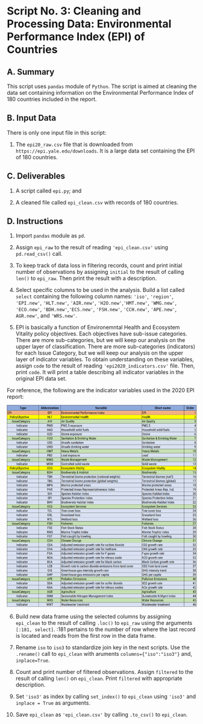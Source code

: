 # Script No. 3: Cleaning and Processing Data: Environmental Performance Index (EPI) of Countries

## A. Summary

This script uses `pandas` module of `Python`. The script is aimed at cleaning the data set containing information on the Environmental Performance Index of 180 countries included in the report.

## B. Input Data

There is only one input file in this script:

1. The `epi20_raw.csv` file that is downloaded from `https://epi.yale.edu/downloads`. It is a large data set containing the EPI of 180 countries. 

## C. Deliverables

1. A script called `epi.py`; and

2. A cleaned file called `epi_clean.csv` with records of 180 countries.

## D. Instructions

1. Import `pandas` module as `pd`.

2. Assign `epi_raw` to the result of reading `'epi_clean.csv'` using  `pd.read_csv()` call.

3. To keep track of data loss in filtering records, count and print initial number of observations by assigning `initial` to the result of calling `len()` to `epi_raw`. Then print the result with a description.

4. Select specific columns to be used in the analysis. Build a list called  `select` containing  the following column names: `'iso'`, `'region'`, `'EPI.new'`, `'HLT.new'`, `'AIR.new'`, `'H2O.new'`,`'HMT.new'`, `'WMG.new'`, `'ECO.new'`, `'BDH.new'`,`'ECS.new'`, `'FSH.new'`, `'CCH.new'`, `'APE.new'`, `AGR.new'`, and `'WRS.new'`.

5. EPI is basically a function of Environemntal Health and Ecosystem Vitality policy objectives. Each objectives have sub-issue categories. There are more sub-categories, but we will keep our analysis on the upper layer of classification. There are more sub-categories (indicators) for each Issue Category, but we will keep our analysis on the upper layer of indicator variables. To obtain understanding on these variables, assign `code` to the result of reading `'epi2020_indicators.csv'` file. Then, print `code`. It will print a table describing all indicator variables in the original EPI data set.

For reference, the following are the indicator variables used in the 2020 EPI report:

![](https://github.com/jsacoba/pai789_finalproject/blob/main/script6_riskmap_world/epi_indicators.png)

6. Build new data frame using the selected columns by assigning `epi_clean` to the result of calling `.loc()` to `epi_raw` using the arguments `[:181, select]`. :181 pertains to the number of row where the last record is located and reads from the first row in the data frame.

7. Rename `iso` to `iso3` to standardize join key in the next scripts. Use the `.rename()` call to `epi_clean` with aruments `columns={"iso":"iso3"}` and, `inplace=True`.

8. Count and print number of filtered observations. Assign `filtered` to the result of calling `len()` on `epi_clean`. Print `filtered` with appropriate description.

9. Set `'iso3'` as index by calling `set_index()` to `epi_clean` using `'iso3'` and `inplace = True` as arguments.

10. Save `epi_clean` as `'epi_clean.csv'` by calling `.to_csv()` to `epi_clean`.
